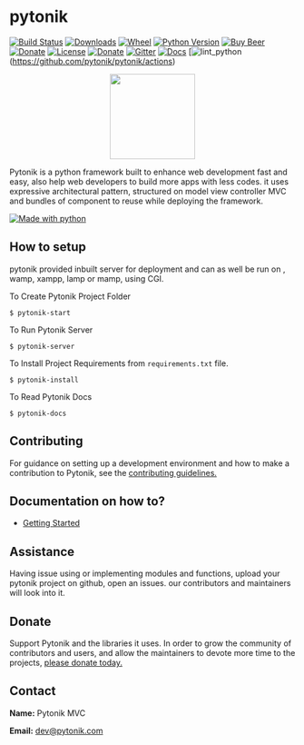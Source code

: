 # pytonik

[![Build Status](https://img.shields.io/pypi/v/pytonik)](https://pypi.python.org/pypi/pytonik)
[![Downloads](https://pepy.tech/badge/pytonik)](https://pypi.python.org/pypi/pytonik)
[![Wheel](https://img.shields.io/pypi/wheel/pytonik.svg)](https://pypi.python.org/pypi/pytonik)
[![Python Version](https://img.shields.io/pypi/pyversions/pytonik)](https://pypi.python.org/pypi/pytonik)
[![Buy Beer](https://img.shields.io/beerpay/pytonik/pytonik?style=flat-square)](https://beerpay.io/pytonik/pytonik)
[![Donate](http://img.shields.io/liberapay/receives/pytonik.svg?logo=liberapay)](https://liberapay.com/pytonik/donate)
[![License](https://img.shields.io/pypi/l/pytonik)](https://pypi.python.org/pypi/pytonik)
[![Donate](https://img.shields.io/badge/donate-KoFi-blue.svg)](https://ko-fi.com/pytonik) 
[![Gitter](https://badges.gitter.im/pytonik-mvc/community.svg)](https://gitter.im/pytonik-mvc/community?utm_source=badge&utm_medium=badge&utm_campaign=pr-badge)
[![Docs](https://img.shields.io/readthedocs/pytonik)](https://pytonik.readthedocs.io/en/latest)
[![lint_python](https://github.com/pytonik/pytonik/workflows/lint_python/badge.svg)(https://github.com/pytonik/pytonik/actions)


<p align="center">
	<img  height="150" src="http://betacodings.com/public/pytonik_logo_color.png">
</p>


Pytonik is a python framework built to enhance web development fast and easy, also help web developers to build more apps with less codes. it uses expressive architectural pattern, structured on model view controller MVC  and bundles of component to reuse while deploying the framework.

[![Made with python](http://ForTheBadge.com/images/badges/made-with-python.svg)](https://pypi.python.org/pypi/pytonik)

## How to setup

pytonik provided inbuilt server for deployment and can as well be run on , wamp, xampp, lamp or mamp, using CGI.

To Create Pytonik Project Folder 

```
$ pytonik-start
```

To Run Pytonik Server

```
$ pytonik-server
```


To Install Project Requirements  from ```requirements.txt``` file.

```
$ pytonik-install
```


To Read Pytonik Docs

```
$ pytonik-docs
```

## Contributing
For guidance on setting up a development environment and how to make a contribution to Pytonik, see the [contributing guidelines.](https://github.com/pytonik/pytonik/blob/master/CONTRIBUTING.md)


## Documentation on how to?

* [Getting Started](https://pytonik.readthedocs.io/en/1.9.8)


## Assistance
Having issue using or implementing modules and functions, upload your pytonik project on github, open an issues. our contributors and maintainers will look into it.


## Donate

Support Pytonik and the libraries it uses. In order to grow the community of contributors and users, and allow the maintainers to devote more time to the projects, [please donate today.](https://liberapay.com/pytonik/)



## Contact

**Name:**  Pytonik MVC

**Email:** dev@pytonik.com
